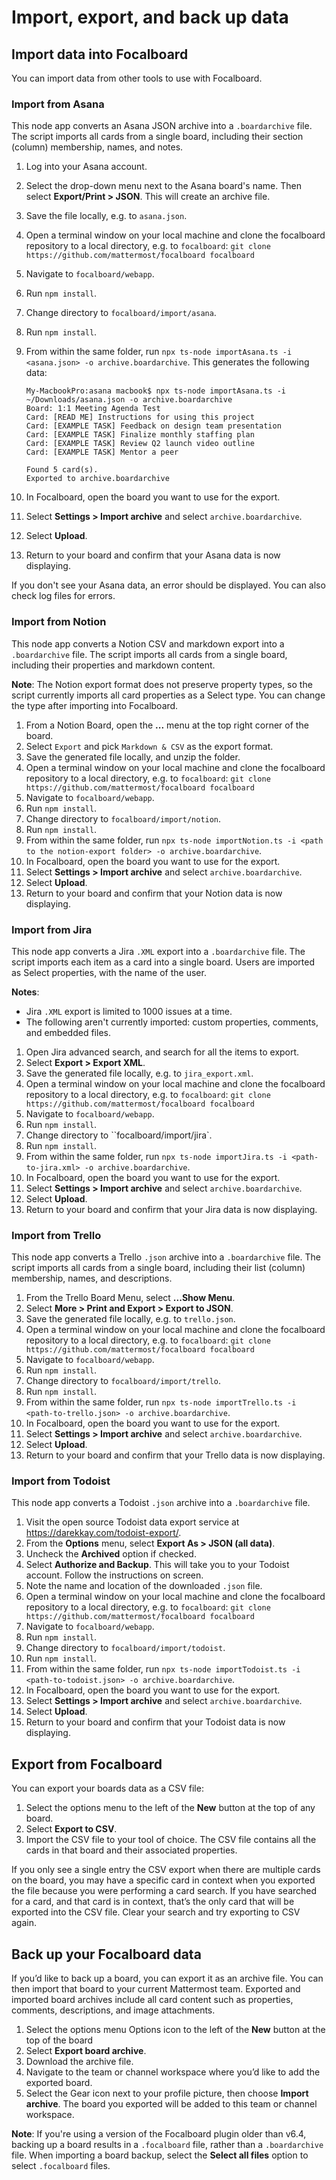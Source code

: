 # Import, export, and back up data

## Import data into Focalboard

You can import data from other tools to use with Focalboard.

### Import from Asana

This node app converts an Asana JSON archive into a ``.boardarchive`` file. The script imports all cards from a single board, including their section (column) membership, names, and notes.

1. Log into your Asana account.
2. Select the drop-down menu next to the Asana board's name. Then select **Export/Print > JSON**. This will create an archive file.
3. Save the file locally, e.g. to ``asana.json``.
4. Open a terminal window on your local machine and clone the focalboard repository to a local directory, e.g. to ``focalboard``: ``git clone https://github.com/mattermost/focalboard focalboard``
5. Navigate to ``focalboard/webapp``.
6. Run ``npm install``.
7. Change directory to ``focalboard/import/asana``.
8. Run ``npm install``.
9. From within the same folder, run ``npx ts-node importAsana.ts -i <asana.json> -o archive.boardarchive``. This generates the following data:

    ```
    My-MacbookPro:asana macbook$ npx ts-node importAsana.ts -i ~/Downloads/asana.json -o archive.boardarchive
    Board: 1:1 Meeting Agenda Test
    Card: [READ ME] Instructions for using this project
    Card: [EXAMPLE TASK] Feedback on design team presentation
    Card: [EXAMPLE TASK] Finalize monthly staffing plan
    Card: [EXAMPLE TASK] Review Q2 launch video outline
    Card: [EXAMPLE TASK] Mentor a peer

    Found 5 card(s).
    Exported to archive.boardarchive
    ```

10. In Focalboard, open the board you want to use for the export.
11. Select **Settings > Import archive** and select ``archive.boardarchive``.
12. Select **Upload**.
13. Return to your board and confirm that your Asana data is now displaying.

If you don't see your Asana data, an error should be displayed. You can also check log files for errors.

### Import from Notion

This node app converts a Notion CSV and markdown export into a ``.boardarchive`` file. The script imports all cards from a single board, including their properties and markdown content.

**Note**: The Notion export format does not preserve property types, so the script currently imports all card properties as a Select type. You can change the type after importing into Focalboard.

1. From a Notion Board, open the **...** menu at the top right corner of the board.
2. Select `Export` and pick `Markdown & CSV` as the export format.
3. Save the generated file locally, and unzip the folder.
4. Open a terminal window on your local machine and clone the focalboard repository to a local directory, e.g. to ``focalboard``: ``git clone https://github.com/mattermost/focalboard focalboard``
5. Navigate to ``focalboard/webapp``.
6. Run ``npm install``.
7. Change directory to ``focalboard/import/notion``.
8. Run ``npm install``.
9. From within the same folder, run ``npx ts-node importNotion.ts -i <path to the notion-export folder> -o archive.boardarchive``.
10. In Focalboard, open the board you want to use for the export.
11. Select **Settings > Import archive** and select ``archive.boardarchive``.
12. Select **Upload**.
13. Return to your board and confirm that your Notion data is now displaying.

### Import from Jira

This node app converts a Jira ``.XML`` export into a ``.boardarchive`` file. The script imports each item as a card into a single board. Users are imported as Select properties, with the name of the user.

**Notes**:
- Jira ``.XML`` export is limited to 1000 issues at a time.
- The following aren't currently imported: custom properties, comments, and embedded files.

1. Open Jira advanced search, and search for all the items to export.
2. Select **Export > Export XML**.
3. Save the generated file locally, e.g. to ``jira_export.xml``.
4. Open a terminal window on your local machine and clone the focalboard repository to a local directory, e.g. to ``focalboard``: ``git clone https://github.com/mattermost/focalboard focalboard``
5. Navigate to ``focalboard/webapp``.
6. Run ``npm install``.
7. Change directory to ``focalboard/import/jira`.
8. Run ``npm install``.
9. From within the same folder, run ``npx ts-node importJira.ts -i <path-to-jira.xml> -o archive.boardarchive``.
10. In Focalboard, open the board you want to use for the export.
11. Select **Settings > Import archive** and select ``archive.boardarchive``.
12. Select **Upload**.
13. Return to your board and confirm that your Jira data is now displaying.

### Import from Trello

This node app converts a Trello ``.json`` archive into a ``.boardarchive`` file. The script imports all cards from a single board, including their list (column) membership, names, and descriptions.

1. From the Trello Board Menu, select **...Show Menu**.
2. Select **More > Print and Export > Export to JSON**.
3. Save the generated file locally, e.g. to ``trello.json``.
4. Open a terminal window on your local machine and clone the focalboard repository to a local directory, e.g. to ``focalboard``: ``git clone https://github.com/mattermost/focalboard focalboard``
5. Navigate to ``focalboard/webapp``.
6. Run ``npm install``.
7. Change directory to ``focalboard/import/trello``.
8. Run ``npm install``.
9. From within the same folder, run ``npx ts-node importTrello.ts -i <path-to-trello.json> -o archive.boardarchive``.
10. In Focalboard, open the board you want to use for the export.
11. Select **Settings > Import archive** and select ``archive.boardarchive``.
12. Select **Upload**.
13. Return to your board and confirm that your Trello data is now displaying.

### Import from Todoist

This node app converts a Todoist ``.json`` archive into a ``.boardarchive`` file.

1. Visit the open source Todoist data export service at https://darekkay.com/todoist-export/.
2. From the **Options** menu, select **Export As > JSON (all data)**.
3. Uncheck the **Archived** option if checked.
4. Select **Authorize and Backup**. This will take you to your Todoist account. Follow the instructions on screen.
5. Note the name and location of the downloaded ``.json`` file.
6. Open a terminal window on your local machine and clone the focalboard repository to a local directory, e.g. to ``focalboard``: ``git clone https://github.com/mattermost/focalboard focalboard``
7. Navigate to ``focalboard/webapp``.
8. Run ``npm install``.
9. Change directory to ``focalboard/import/todoist``.
10. Run ``npm install``.
11. From within the same folder, run ``npx ts-node importTodoist.ts -i <path-to-todoist.json> -o archive.boardarchive``.
12. In Focalboard, open the board you want to use for the export.
13. Select **Settings > Import archive** and select ``archive.boardarchive``.
14. Select **Upload**.
15. Return to your board and confirm that your Todoist data is now displaying.

## Export from Focalboard

You can export your boards data as a CSV file:

1. Select the options menu to the left of the **New** button at the top of any board.
2. Select **Export to CSV**.
3. Import the CSV file to your tool of choice. The CSV file contains all the cards in that board and their associated properties.

If you only see a single entry the CSV export when there are multiple cards on the board, you may have a specific card in context when you exported the file because you were performing a card search. If you have searched for a card, and that card is in context, that’s the only card that will be exported into the CSV file. Clear your search and try exporting to CSV again.

## Back up your Focalboard data

If you’d like to back up a board, you can export it as an archive file. You can then import that board to your current Mattermost team. Exported and imported board archives include all card content such as properties, comments, descriptions, and image attachments.

1. Select the options menu Options icon to the left of the **New** button at the top of the board
2. Select **Export board archive**.
3. Download the archive file.
4. Navigate to the team or channel workspace where you’d like to add the exported board.
5. Select the Gear icon next to your profile picture, then choose **Import archive**. The board you exported will be added to this team or channel workspace.

**Note**: If you're using a version of the Focalboard plugin older than v6.4, backing up a board results in a ``.focalboard`` file, rather than a ``.boardarchive`` file. When importing a board backup, select the **Select all files** option to select ``.focalboard`` files.
